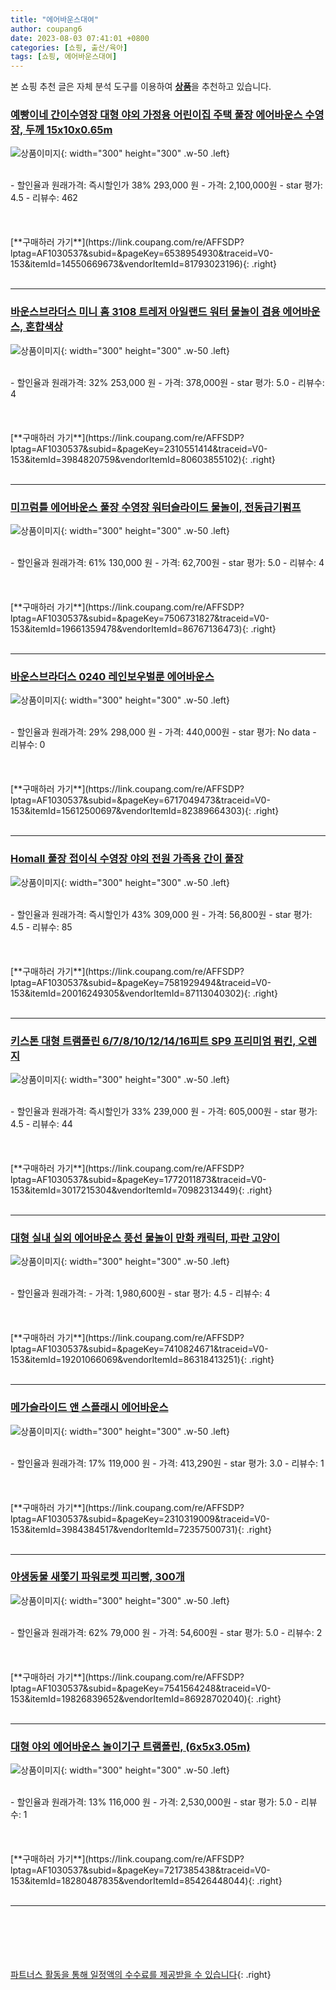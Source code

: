 ```yaml
---
title: "에어바운스대여"
author: coupang6
date: 2023-08-03 07:41:01 +0800
categories: [쇼핑, 출산/육아]
tags: [쇼핑, 에어바운스대여]
---
```


본 쇼핑 추천 글은 자체 분석 도구를 이용하여 [**상품**](https://link.coupang.com/a/bao1ui)을 추천하고 있습니다.

### [예빵이네 간이수영장 대형 야외 가정용 어린이집 주택 풀장 에어바운스 수영장, 두께 15x10x0.65m](https://link.coupang.com/re/AFFSDP?lptag=AF1030537&subid=&pageKey=6538954930&traceid=V0-153&itemId=14550669673&vendorItemId=81793023196)

![상품이미지](https://thumbnail8.coupangcdn.com/thumbnails/remote/230x230ex/image/vendor_inventory/3074/01faa1ffc39807b6f92fd5330fa97c72b56ede019d357f8f194122055dd5.png){: width="300" height="300" .w-50 .left}


<br>
- 할인율과 원래가격: 즉시할인가 38%  293,000   원
- 가격: 2,100,000원
- star 평가: 4.5
- 리뷰수: 462
<br>
<br>
<br>
<br>
[**구매하러 가기**](https://link.coupang.com/re/AFFSDP?lptag=AF1030537&subid=&pageKey=6538954930&traceid=V0-153&itemId=14550669673&vendorItemId=81793023196){: .right}
<br>
<br>

---

### [바운스브라더스 미니 홈 3108 트레저 아일랜드 워터 물놀이 겸용 에어바운스, 혼합색상](https://link.coupang.com/re/AFFSDP?lptag=AF1030537&subid=&pageKey=2310551414&traceid=V0-153&itemId=3984820759&vendorItemId=80603855102)

![상품이미지](https://thumbnail6.coupangcdn.com/thumbnails/remote/230x230ex/image/vendor_inventory/ed31/d6cb47bc19b28a9faae95772baea26fbbb67932a31fdf3d8df9faa74de3c.png){: width="300" height="300" .w-50 .left}


<br>
- 할인율과 원래가격: 32%  253,000   원
- 가격: 378,000원
- star 평가: 5.0
- 리뷰수: 4
<br>
<br>
<br>
<br>
[**구매하러 가기**](https://link.coupang.com/re/AFFSDP?lptag=AF1030537&subid=&pageKey=2310551414&traceid=V0-153&itemId=3984820759&vendorItemId=80603855102){: .right}
<br>
<br>

---

### [미끄럼틀 에어바운스 풀장 수영장 워터슬라이드 물놀이, 전동급기펌프](https://link.coupang.com/re/AFFSDP?lptag=AF1030537&subid=&pageKey=7506731827&traceid=V0-153&itemId=19661359478&vendorItemId=86767136473)

![상품이미지](https://thumbnail10.coupangcdn.com/thumbnails/remote/230x230ex/image/vendor_inventory/a358/da70ddf653e0a01291d3a1475a81f3aef8b2a06e90860f2cfa9f82120657.jpg){: width="300" height="300" .w-50 .left}


<br>
- 할인율과 원래가격: 61%  130,000   원
- 가격: 62,700원
- star 평가: 5.0
- 리뷰수: 4
<br>
<br>
<br>
<br>
[**구매하러 가기**](https://link.coupang.com/re/AFFSDP?lptag=AF1030537&subid=&pageKey=7506731827&traceid=V0-153&itemId=19661359478&vendorItemId=86767136473){: .right}
<br>
<br>

---

### [바운스브라더스 0240 레인보우벌룬 에어바운스](https://link.coupang.com/re/AFFSDP?lptag=AF1030537&subid=&pageKey=6717049473&traceid=V0-153&itemId=15612500697&vendorItemId=82389664303)

![상품이미지](https://thumbnail7.coupangcdn.com/thumbnails/remote/230x230ex/image/vendor_inventory/d942/532caab0d450015d3b5c74ec7ccb40da831ac0858609d218cf0aa28caffd.jpg){: width="300" height="300" .w-50 .left}


<br>
- 할인율과 원래가격: 29%  298,000   원
- 가격: 440,000원
- star 평가: No data
- 리뷰수: 0
<br>
<br>
<br>
<br>
[**구매하러 가기**](https://link.coupang.com/re/AFFSDP?lptag=AF1030537&subid=&pageKey=6717049473&traceid=V0-153&itemId=15612500697&vendorItemId=82389664303){: .right}
<br>
<br>

---

### [Homall 풀장 접이식 수영장 야외 전원 가족용 간이 풀장](https://link.coupang.com/re/AFFSDP?lptag=AF1030537&subid=&pageKey=7581929494&traceid=V0-153&itemId=20016249305&vendorItemId=87113040302)

![상품이미지](https://thumbnail10.coupangcdn.com/thumbnails/remote/230x230ex/image/vendor_inventory/db0c/85c6673193579387acdf6a6e4a8b69368de73f5a81634d690cce155282c7.jpg){: width="300" height="300" .w-50 .left}


<br>
- 할인율과 원래가격: 즉시할인가 43%  309,000   원
- 가격: 56,800원
- star 평가: 4.5
- 리뷰수: 85
<br>
<br>
<br>
<br>
[**구매하러 가기**](https://link.coupang.com/re/AFFSDP?lptag=AF1030537&subid=&pageKey=7581929494&traceid=V0-153&itemId=20016249305&vendorItemId=87113040302){: .right}
<br>
<br>

---

### [키스톤 대형 트램폴린 6/7/8/10/12/14/16피트 SP9 프리미엄 펌킨, 오렌지](https://link.coupang.com/re/AFFSDP?lptag=AF1030537&subid=&pageKey=1772011873&traceid=V0-153&itemId=3017215304&vendorItemId=70982313449)

![상품이미지](https://thumbnail7.coupangcdn.com/thumbnails/remote/230x230ex/image/vendor_inventory/9f62/2560035fd6980913ec7728a3f91a08a3d5361f6dc4ff92fc94db6a31e1ac.jpg){: width="300" height="300" .w-50 .left}


<br>
- 할인율과 원래가격: 즉시할인가 33%  239,000   원
- 가격: 605,000원
- star 평가: 4.5
- 리뷰수: 44
<br>
<br>
<br>
<br>
[**구매하러 가기**](https://link.coupang.com/re/AFFSDP?lptag=AF1030537&subid=&pageKey=1772011873&traceid=V0-153&itemId=3017215304&vendorItemId=70982313449){: .right}
<br>
<br>

---

### [대형 실내 실외 에어바운스 풍선 물놀이 만화 캐릭터, 파란 고양이](https://link.coupang.com/re/AFFSDP?lptag=AF1030537&subid=&pageKey=7410824671&traceid=V0-153&itemId=19201066069&vendorItemId=86318413251)

![상품이미지](https://thumbnail9.coupangcdn.com/thumbnails/remote/230x230ex/image/vendor_inventory/4095/195fb69b327206f2392bd601cdac1eff89ded5a47f8be8912e40f68a469d.jpg){: width="300" height="300" .w-50 .left}


<br>
- 할인율과 원래가격: 
- 가격: 1,980,600원
- star 평가: 4.5
- 리뷰수: 4
<br>
<br>
<br>
<br>
[**구매하러 가기**](https://link.coupang.com/re/AFFSDP?lptag=AF1030537&subid=&pageKey=7410824671&traceid=V0-153&itemId=19201066069&vendorItemId=86318413251){: .right}
<br>
<br>

---

### [메가슬라이드 앤 스플래시 에어바운스](https://link.coupang.com/re/AFFSDP?lptag=AF1030537&subid=&pageKey=2310319009&traceid=V0-153&itemId=3984384517&vendorItemId=72357500731)

![상품이미지](https://thumbnail8.coupangcdn.com/thumbnails/remote/230x230ex/image/rs_quotation_api/2706/719d30268c0acd180ee5f5da14d0fd0a06ff82cf4528ccfc37fbc916ba06.jpg){: width="300" height="300" .w-50 .left}


<br>
- 할인율과 원래가격: 17%  119,000   원
- 가격: 413,290원
- star 평가: 3.0
- 리뷰수: 1
<br>
<br>
<br>
<br>
[**구매하러 가기**](https://link.coupang.com/re/AFFSDP?lptag=AF1030537&subid=&pageKey=2310319009&traceid=V0-153&itemId=3984384517&vendorItemId=72357500731){: .right}
<br>
<br>

---

### [야생동물 새쫓기 파워로켓 피리빵, 300개](https://link.coupang.com/re/AFFSDP?lptag=AF1030537&subid=&pageKey=7541564248&traceid=V0-153&itemId=19826839652&vendorItemId=86928702040)

![상품이미지](https://thumbnail6.coupangcdn.com/thumbnails/remote/230x230ex/image/vendor_inventory/43a6/36d182ad684c561a6cfa78a5b78aad089b77e5870729e50704c96bc7ccb7.jpg){: width="300" height="300" .w-50 .left}


<br>
- 할인율과 원래가격: 62%  79,000   원
- 가격: 54,600원
- star 평가: 5.0
- 리뷰수: 2
<br>
<br>
<br>
<br>
[**구매하러 가기**](https://link.coupang.com/re/AFFSDP?lptag=AF1030537&subid=&pageKey=7541564248&traceid=V0-153&itemId=19826839652&vendorItemId=86928702040){: .right}
<br>
<br>

---

### [대형 야외 에어바운스 놀이기구 트램폴린, (6x5x3.05m)](https://link.coupang.com/re/AFFSDP?lptag=AF1030537&subid=&pageKey=7217385438&traceid=V0-153&itemId=18280487835&vendorItemId=85426448044)

![상품이미지](https://thumbnail8.coupangcdn.com/thumbnails/remote/230x230ex/image/vendor_inventory/a919/a593ce8a90e7b9b53d8e9914dc36ec7e543246f07045822cb56b45977c74.png){: width="300" height="300" .w-50 .left}


<br>
- 할인율과 원래가격: 13%  116,000   원
- 가격: 2,530,000원
- star 평가: 5.0
- 리뷰수: 1
<br>
<br>
<br>
<br>
[**구매하러 가기**](https://link.coupang.com/re/AFFSDP?lptag=AF1030537&subid=&pageKey=7217385438&traceid=V0-153&itemId=18280487835&vendorItemId=85426448044){: .right}
<br>
<br>

---
<br><br><br><br><br> [파트너스 활동을 통해 일정액의 수수료를 제공받을 수 있습니다](https://link.coupang.com/a/bao1ui){: .right}